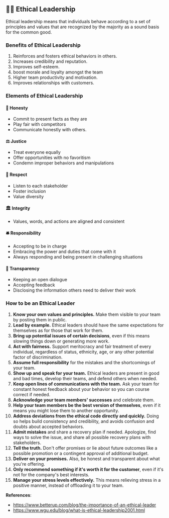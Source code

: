 ## 🧑‍⚖️ Ethical Leadership

Ethical leadership means that individuals behave according to a set of principles and values that are recognized by the majority as a sound basis for the common good. 

### Benefits of Ethical Leadership

1. Reinforces and fosters ethical behaviors in others.
2. Increases credibility and reputation.
3. Improves self-esteem.
4. boost morale and loyalty amongst the team
5. Higher team productivity and motivation.
6. Improves relationships with customers. 

### Elements of Ethical Leadership

#### 🤚 Honesty
 * Commit to present facts as they are
 * Play fair with competitors
 * Communicate honestly with others.

#### ⚖️ Justice
 * Treat everyone equally
 * Offer opportunities with no favoritism
 * Condemn improper behaviors and manipulations

#### 🎎 Respect
 * Listen to each stakeholder
 * Foster inclusion
 * Value diversity

#### 🏛️ Integrity
 * Values, words, and actions are aligned and consistent

#### 🛎️ Responsibility
 * Accepting to be in charge
 * Embracing the power and duties that come with it
 * Always responding and being present in challenging situations

#### 💬 Transparency
 * Keeping an open dialogue
 * Accepting feedback
 * Disclosing the information others need to deliver their work

### How to be an Ethical Leader

1. **Know your own values and principles.** Make them visible to your team by posting them in public.
2. **Lead by example.** Ethical leaders should have the same expectations for themselves as for those that work for them. 
3. **Bring up potential issues of certain decisions**, even if this means slowing things down or generating more work. 
4. **Act with fairness.** Support meritocracy and fair treatment of every individual, regardless of status, ethnicity, age, or any other potential factor of discrimination.
5. **Assume full responsibility** for the mistakes and the shortcomings of your team.
6. **Show up and speak for your team.** Ethical leaders are present in good and bad times, develop their teams, and defend others when needed.
7. **Keep open lines of communications with the team.** Ask your team for constant honest feedback about your behavior so you can course correct if needed.
8. **Acknowledge your team members' successes** and celebrate them.
9. **Help your team members be the best version of themselves**, even if it means you might lose them to another opportunity.
10. **Address deviations from the ethical code directly and quickly.** Doing so helps build consistency and credibility, and avoids confusion and doubts about accepted behaviors.
11. **Admit mistakes** and share a recovery plan if needed. Apologize, find ways to solve the issue, and share all possible recovery plans with stakeholders.
12. **Tell the truth.** Don't offer promises or lie about future outcomes like a possible promotion or a contingent approval of additional budget.
13. **Deliver on your promises.** Also, be honest and transparent about what you're offering.
14. **Only recommend something if it's worth it for the customer**, even if it's not for the company's best interests.
15. **Manage your stress levels effectively.** This means relieving stress in a positive manner, instead of offloading it to your team.

**References**:
- https://www.betterup.com/blog/the-importance-of-an-ethical-leader
- https://www.wgu.edu/blog/what-is-ethical-leadership2001.html